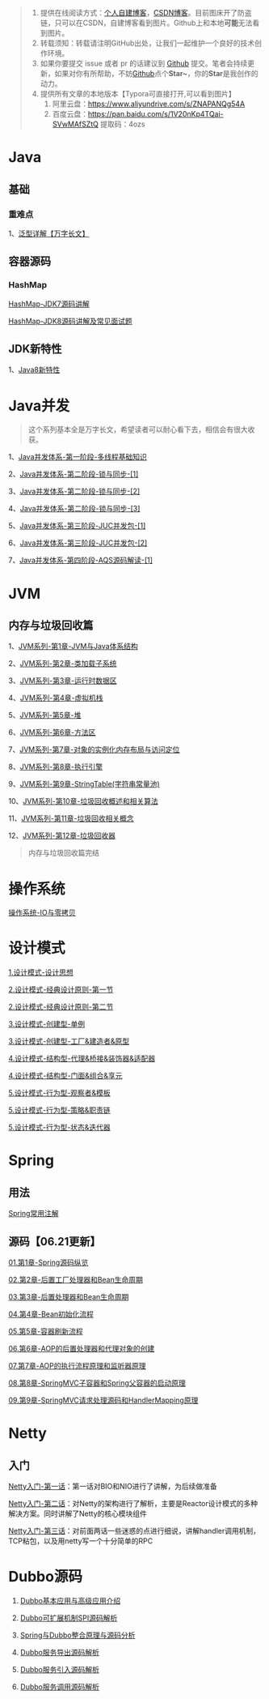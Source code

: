 



> 1. 提供在线阅读方式：[个人自建博客](https://imlql.cn/)，[CSDN博客](https://blog.csdn.net/Youth_lql)。目前图床开了防盗链，只可以在CSDN，自建博客看到图片。Github上和本地**可能**无法看到图片。
> 3. 转载须知：转载请注明GitHub出处，让我们一起维护一个良好的技术创作环境。
> 4. 如果你要提交 issue 或者 pr 的话建议到 [Github](https://github.com/youthlql/JavaYouth) 提交。笔者会持续更新，如果对你有所帮助，不妨[Github](https://github.com/youthlql/JavaYouth)点个**Star~**，你的**Star**是我创作的动力。
> 5. 提供所有文章的本地版本【Typora可直接打开,可以看到图片】
>    1. 阿里云盘：https://www.aliyundrive.com/s/ZNAPANQg54A 
>    2. 百度云盘：https://pan.baidu.com/s/1V20nKp4TQai-SVwMAfSZtQ  提取码：4ozs 



# Java

## 基础

### 重难点

1、[泛型详解【万字长文】](docs/Java/Basis/泛型.md) 



## 容器源码

### HashMap

[HashMap-JDK7源码讲解](docs/Java/collection/HashMap-JDK7源码讲解.md)

[HashMap-JDK8源码讲解及常见面试题](docs/Java/collection/HashMap-JDK8源码讲解及常见面试题.md)



## JDK新特性

1、[Java8新特性](docs/Java/Basis/Java8新特性.md)

# Java并发

> 这个系列基本全是万字长文，希望读者可以耐心看下去，相信会有很大收获。

1、[Java并发体系-第一阶段-多线程基础知识](docs/java_concurrency/Java并发体系-第一阶段-多线程基础知识.md)

2、[Java并发体系-第二阶段-锁与同步-[1]](docs/java_concurrency/Java并发体系-第二阶段-锁与同步-[1].md)

3、[Java并发体系-第二阶段-锁与同步-[2]](docs/java_concurrency/Java并发体系-第二阶段-锁与同步-[2].md)

4、[Java并发体系-第二阶段-锁与同步-[3]](docs/java_concurrency/Java并发体系-第二阶段-锁与同步-[3].md)

5、[Java并发体系-第三阶段-JUC并发包-[1]](docs/java_concurrency/Java并发体系-第三阶段-JUC并发包-[1].md)

6、[Java并发体系-第三阶段-JUC并发包-[2]](docs/java_concurrency/Java并发体系-第三阶段-JUC并发包-[2].md)

7、[Java并发体系-第四阶段-AQS源码解读-[1]](docs/java_concurrency/Java并发体系-第四阶段-AQS源码解读-[1].md)

# JVM

## 内存与垃圾回收篇

1、[JVM系列-第1章-JVM与Java体系结构](docs/JVM/JVM系列-第1章-JVM与Java体系结构.md)

2、[JVM系列-第2章-类加载子系统](docs/JVM/JVM系列-第2章-类加载子系统.md)

3、[JVM系列-第3章-运行时数据区](docs/JVM/JVM系列-第3章-运行时数据区.md)

4、[JVM系列-第4章-虚拟机栈](docs/JVM/JVM系列-第4章-虚拟机栈.md)

5、[JVM系列-第5章-堆](docs/JVM/JVM系列-第5章-堆.md)

6、[JVM系列-第6章-方法区](docs/JVM/JVM系列-第6章-方法区.md)

7、[JVM系列-第7章-对象的实例化内存布局与访问定位](docs/JVM/JVM系列-第7章-对象的实例化内存布局与访问定位.md)

8、[JVM系列-第8章-执行引擎](docs/JVM/JVM系列-第8章-执行引擎.md)

9、[JVM系列-第9章-StringTable(字符串常量池)](docs/JVM/JVM系列-第9章-StringTable(字符串常量池).md)

10、[JVM系列-第10章-垃圾回收概述和相关算法](docs/JVM/JVM系列-第10章-垃圾回收概述和相关算法.md)

11、[JVM系列-第11章-垃圾回收相关概念](docs/JVM/JVM系列-第11章-垃圾回收相关概念.md)

12、[JVM系列-第12章-垃圾回收器](docs/JVM/JVM系列-第12章-垃圾回收器.md)

> 内存与垃圾回收篇完结







# 操作系统

[操作系统-IO与零拷贝](docs/os/操作系统-IO与零拷贝.md)



# 设计模式

[1.设计模式-设计思想](docs/design_patterns/设计模式-01.设计思想.md)

[2.设计模式-经典设计原则-第一节](docs/design_patterns/设计模式-02.经典设计原则-第一节[必读].md)

[2.设计模式-经典设计原则-第二节](docs/design_patterns/设计模式-02.经典设计原则-第二节[必读].md)

[3.设计模式-创建型-单例](docs/design_patterns/设计模式-03.01-创建型-单例.md)

[3.设计模式-创建型-工厂&建造者&原型](docs/design_patterns/设计模式-03.02-创建型-工厂&建造者&原型.md)

[4.设计模式-结构型-代理&桥接&装饰器&适配器](docs/design_patterns/设计模式-04.01-结构型-代理&桥接&装饰器&适配器.md)

[4.设计模式-结构型-门面&组合&享元](docs/design_patterns/设计模式-04.02-结构型-门面&组合&享元.md)

[5.设计模式-行为型-观察者&模板](docs/design_patterns/设计模式-05.01-行为型-观察者&模板.md)

[5.设计模式-行为型-策略&职责链](docs/design_patterns/设计模式-05.02-行为型-策略&职责链.md)

[5.设计模式-行为型-状态&迭代器](docs/design_patterns/设计模式-05.03-行为型-状态&迭代器.md)





# Spring

## 用法

[Spring常用注解](docs/spring_use/Spring常用注解.md)



## 源码【06.21更新】



[01.第1章-Spring源码纵览](docs/spring-sourcecode-v1/01.第1章-Spring源码纵览.md)

[02.第2章-后置工厂处理器和Bean生命周期](docs/spring-sourcecode-v1/02.第2章-后置工厂处理器和Bean生命周期.md)

[03.第3章-后置处理器和Bean生命周期](docs/spring-sourcecode-v1/03.第3章-后置处理器和Bean生命周期.md)

[04.第4章-Bean初始化流程](docs/spring-sourcecode-v1/04.第4章-Bean初始化流程.md)

[05.第5章-容器刷新流程](docs/spring-sourcecode-v1/05.第5章-容器刷新流程.md)

[06.第6章-AOP的后置处理器和代理对象的创建](docs/spring-sourcecode-v1/06.第6章-AOP的后置处理器和代理对象的创建.md)

[07.第7章-AOP的执行流程原理和监听器原理](docs/spring-sourcecode-v1/07.第7章-AOP的执行流程原理和监听器原理.md)

[08.第8章-SpringMVC子容器和Spring父容器的启动原理](docs/spring-sourcecode-v1/08.第8章-SpringMVC子容器和Spring父容器的启动原理.md)

[09.第9章-SpringMVC请求处理源码和HandlerMapping原理](docs/spring-sourcecode-v1/09.第9章-SpringMVC请求处理源码和HandlerMapping原理.md)

# Netty

## 入门

[Netty入门-第一话](docs/netty/Netty入门-第一话.md)：第一话对BIO和NIO进行了讲解，为后续做准备

[Netty入门-第二话](docs/netty/Netty入门-第二话.md)：对Netty的架构进行了解析，主要是Reactor设计模式的多种解决方案。同时讲解了Netty的核心模块组件

[Netty入门-第三话](docs/netty/Netty入门-第三话.md)：对前面两话一些迷惑的点进行细说，讲解handler调用机制，TCP粘包，以及用netty写一个十分简单的RPC



# Dubbo源码

1. [Dubbo基本应用与高级应用介绍](docs/dubbo-sourcecode-v1/01&02.Dubbo源码系列V1-Dubbo第一二节-基本应用与高级应用.md)

2. [Dubbo可扩展机制SPI源码解析](docs/dubbo-sourcecode-v1/03.Dubbo源码系列V1-Dubbo第三节-可扩展机制SPI源码解析.md)

3. [Spring与Dubbo整合原理与源码分析](docs/dubbo-sourcecode-v1/04.Dubbo源码系列V1-Dubbo第四节-Spring与Dubbo整合原理与源码分析.md)

4. [Dubbo服务导出源码解析](docs/dubbo-sourcecode-v1/05.Dubbo源码系列V1-Dubbo第五节-服务导出源码解析.md)

5. [Dubbo服务引入源码解析](docs/dubbo-sourcecode-v1/06.Dubbo源码系列V1-Dubbo第六节-服务引入源码解析.md)

6. [Dubbo服务调用源码解析](docs/dubbo-sourcecode-v1/07.Dubbo源码系列V1-Dubbo第七节-服务调用源码解析.md)

   
